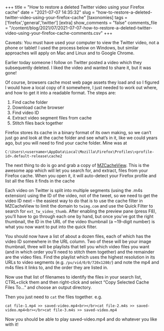 +++
title = "How to restore a deleted Twitter video using your Firefox cache"
date = "2021-07-07 14:35:32"
slug = "how-to-restore-a-deleted-twitter-video-using-your-firefox-cache"
[taxonomies]
tags = ['firefox','general','twitter']
[extra]
show_comments = "false"
comments_file = "/content/blog/2021/07/2021-07-07-how-to-restore-a-deleted-twitter-video-using-your-firefox-cache-comments.csv"
+++

Caveats: You must have used your computer to view the Twitter video, not a phone or tablet! I used the process below on Windows, but similar approaches will apply on Mac and Linux and to Google Chrome.

Earlier today someone I follow on Twitter posted a video which they subsequently deleted. I liked the video and wanted to share it, but it was gone!

Of course, browsers cache most web page assets they load and so I figured I would have a local copy of it somewhere, I just needed to work out where, and how to get it into a readable format. The steps are:

1. Find cache folder
2. Download cache browser
3. Find video ID
4. Extract video segment files from cache
5. Stitch files back together

Firefox stores its cache in a binary format of its own making, so we can’t just go and look at the cache folder and see what’s in it, like we could years ago, but you will need to find your cache folder. Mine was at

```
C:\Users\<username>\AppData\Local\Mozilla\Firefox\Profiles\<profile-id>.default-release\cache2
```

The next thing to do is go and grab a copy of [MZCacheView](https://www.nirsoft.net/utils/mozilla_cache_viewer.html). This is the awesome app which will let you search for, and extract, files from your Firefox cache. When you open it, it will auto-detect your Firefox profile and list all the files it finds in the cache

Each video on Twitter is split into multiple segments (using the .m4s extension) using the ID of the video, not of the tweet, so we need to get the video ID next – the easiest way to do that is to use the cache filter in MZCacheView to limit the domain to `twimg.com` and use the Quick Filter to search for `ext_tw_video_thumb`. After enabling the preview pane (press F8), you’ll have to go through each one by hand, but once you’ve got the right thumbnail, the ID in the URL of the video thumbnail (a ~19-digit number) is what you now want to put into the quick filter.

You should now have a list of about a dozen files, each of which has the video ID somewhere in the URL column. Two of these will be your image thumbnail, three will be playlists that tell you which video files you want (and in which order you’ll need to stitch them together) and the remainder are the video files. Find the playlist which uses the highest resolution in its URLs to video segments (e.g. `/pu/vid/0/0/720x1280/`) and note the mp4 and m4s files it links to, and the order they are listed in.

Now use that list of filenames to identify the files in your search list, CTRL+click them and then right-click and select “Copy Selected Cache Files To…” and choose an output directory.

Then you just need to `cat` the files together. e.g.

```
cat file-1.mp4 >> saved-video.mp4<br></br>cat file-2.m4s >> saved-video.mp4<br></br>cat file-3.m4s >> saved-video.mp4
```

Now you should be able to play saved-video.mp4 and do whatever you like with it!
